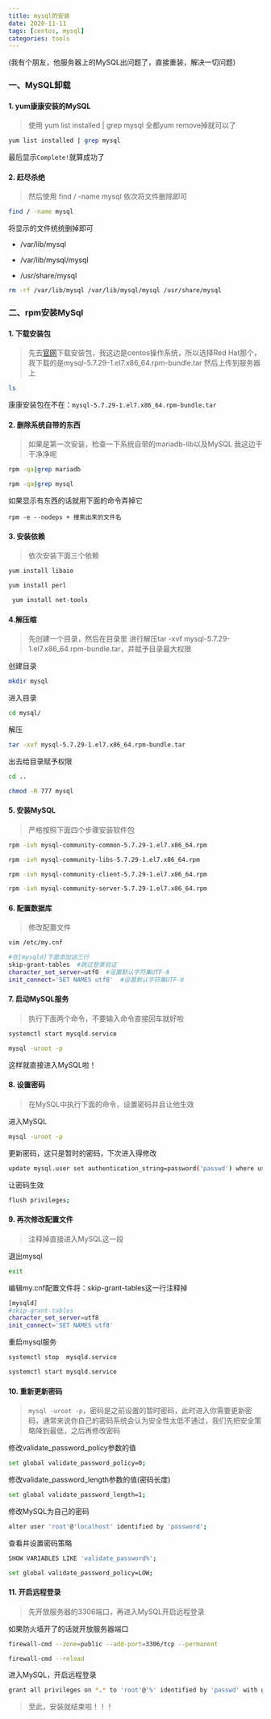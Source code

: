 ```yaml
---
title: mysql的安装
date: 2020-11-11
tags: [centos, mysql]
categories: tools
---
```


(我有个朋友，他服务器上的MySQL出问题了，直接重装，解决一切问题)

### 一、MySQL卸载

#### 1. yum康康安装的MySQL

> 使用 yum list installed | grep mysql 全都yum remove掉就可以了

```bash
yum list installed | grep mysql
```

最后显示`Complete!`就算成功了



#### 2. 赶尽杀绝

> 然后使用 find / -name mysql 依次将文件删除即可

```bash
find / -name mysql
```

将显示的文件统统删掉即可

- /var/lib/mysql

- /var/lib/mysql/mysql

- /usr/share/mysql

```bash
rm -rf /var/lib/mysql /var/lib/mysql/mysql /usr/share/mysql
```



### 二、rpm安装MySql

#### 1. 下载安装包

> 先去[官网](https://downloads.mysql.com/archives/community/)下载安装包，我这边是centos操作系统，所以选择Red Hat那个，我下载的是mysql-5.7.29-1.el7.x86_64.rpm-bundle.tar 然后上传到服务器上

```bash
ls
```

康康安装包在不在：`mysql-5.7.29-1.el7.x86_64.rpm-bundle.tar`



#### 2. 删除系统自带的东西

> 如果是第一次安装，检查一下系统自带的mariadb-lib以及MySQL 我这边干干净净呢

```bash
rpm -qa|grep mariadb
```

```bash
rpm -qa|grep mysql
```

如果显示有东西的话就用下面的命令弄掉它

```shell
rpm -e --nodeps + 搜索出来的文件名
```



#### 3. 安装依赖

> 依次安装下面三个依赖

```bash
yum install libaio
```

```bash
yum install perl
```

```bash
 yum install net-tools
```



#### 4.解压缩

> 先创建一个目录，然后在目录里 进行解压tar -xvf mysql-5.7.29-1.el7.x86_64.rpm-bundle.tar，并赋予目录最大权限

创建目录

```bash
mkdir mysql
```

进入目录

```bash
cd mysql/
```

解压

```bash
tar -xvf mysql-5.7.29-1.el7.x86_64.rpm-bundle.tar
```

出去给目录赋予权限

```bash
cd ..
```

```bash
chmod -R 777 mysql
```



#### 5. 安装MySQL

> 严格按照下面四个步骤安装软件包 

```bash
rpm -ivh mysql-community-common-5.7.29-1.el7.x86_64.rpm
```

```bash
rpm -ivh mysql-community-libs-5.7.29-1.el7.x86_64.rpm 
```

```bash
rpm -ivh mysql-community-client-5.7.29-1.el7.x86_64.rpm 
```

```bash
rpm -ivh mysql-community-server-5.7.29-1.el7.x86_64.rpm 
```



#### 6. 配置数据库

> 修改配置文件

```bash
vim /etc/my.cnf
```

```sh
#在[mysqld]下面添加这三行
skip-grant-tables  #跳过登录验证
character_set_server=utf8  #设置默认字符集UTF-8
init_connect='SET NAMES utf8'  #设置默认字符集UTF-8
```



#### 7. 启动MySQL服务

> 执行下面两个命令，不要输入命令直接回车就好啦

```bash
systemctl start mysqld.service
```

```bash
mysql -uroot -p
```

这样就直接进入MySQL啦！



#### 8. 设置密码

> 在MySQL中执行下面的命令，设置密码并且让他生效

进入MySQL

```bash
mysql -uroot -p
```

更新密码，这只是暂时的密码，下次进入得修改

```bash
update mysql.user set authentication_string=password('passwd') where user='root';
```

让密码生效

```bash
flush privileges;
```



#### 9. 再次修改配置文件

> 注释掉直接进入MySQL这一段

退出mysql

```bash
exit
```

编辑my.cnf配置文件将：skip-grant-tables这一行注释掉

```bash
[mysqld]
#skip-grant-tables
character_set_server=utf8
init_connect='SET NAMES utf8'
```

重启mysql服务

```bash
systemctl stop  mysqld.service
```

```bash
systemctl start mysqld.service
```



#### 10. 重新更新密码

> `mysql -uroot -p`，密码是之前设置的暂时密码，此时进入你需要更新密码，通常来说你自己的密码系统会认为安全性太低不通过，我们先把安全策略降到最低，之后再修改密码

修改validate_password_policy参数的值

```bash
set global validate_password_policy=0;
```

修改validate_password_length参数的值(密码长度)

```bash
set global validate_password_length=1;
```

修改MySQL为自己的密码

```bash
alter user 'root'@'localhost' identified by 'password';
```

查看并设置密码策略

```bash
SHOW VARIABLES LIKE 'validate_password%';
```

```bash
set global validate_password_policy=LOW;
```



#### 11. 开启远程登录

> 先开放服务器的3306端口，再进入MySQL开启远程登录

如果防火墙开了的话就开放服务器端口

```bash
firewall-cmd --zone=public --add-port=3306/tcp --permanent
```

```bash
firewall-cmd --reload
```

进入MySQL，开启远程登录

```bash
grant all privileges on *.* to 'root'@'%' identified by 'passwd' with grant option;
```



> 至此，安装就结束啦！！！

